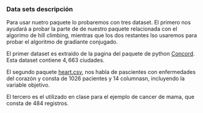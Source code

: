 ### Data sets descripción


Para usar nuetro paquete lo probaremos con tres dataset. El primero nos ayudará a probar la parte de de nuestro paquete relacionada con el algorimo de hill climbing, mientras que los dos restantes lso usaremos para probar el algoritmo de gradiante conjugado.

El primer dataset es extraido de la pagina del paquete de python [Concord](https://www.math.uwaterloo.ca/tsp/world/countries.html). Esta dataset contiene $4,663$ ciudades. 

El segundo paquete [heart.csv](https://www.kaggle.com/ronitf/heart-disease-uci), nos habla de pascientes con enfermedades del corazón y consta de 1026 pacientes y 14 columnasn, incluyendo la variable objetivo.

El tercero es el utilizado  en clase para el ejemplo de cancer de mama, que consta de 484 registros.
